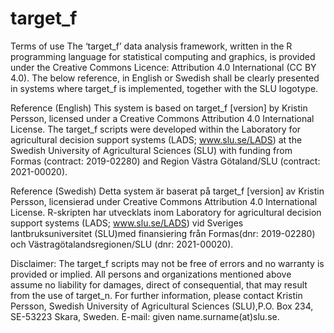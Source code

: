 # target_f

Terms of use
The ‘target_f’ data analysis framework, written in the R programming language for statistical computing and graphics, is provided under the Creative Commons Licence: Attribution 4.0 International (CC BY 4.0). The below reference, in English or Swedish shall be clearly presented in systems where target_f is implemented, together with the SLU logotype.

Reference (English)
This system is based on target_f [version] by Kristin Persson, licensed under a Creative Commons Attribution 4.0 International License. The target_f scripts were developed within the Laboratory for agricultural decision support systems (LADS; www.slu.se/LADS) at the Swedish University of Agricultural Sciences (SLU) with funding from Formas (contract: 2019-02280) and Region Västra Götaland/SLU (contract: 2021-00020).

Reference (Swedish)
Detta system är baserat på target_f [version] av Kristin Persson, licensierad under Creative Commons Attribution 4.0 International License. R-skripten har utvecklats inom Laboratory for agricultural decision support systems (LADS; www.slu.se/LADS) vid Sveriges lantbruksuniversitet (SLU)med finansiering från Formas(dnr: 2019-02280) och Västragötalandsregionen/SLU (dnr: 2021-00020).

Disclaimer:
The target_f scripts may not be free of errors and no warranty is provided or implied. All persons and organizations mentioned above assume no liability for damages, direct of consequential, that may result from the use of target_n. For further information, please contact Kristin Persson, Swedish University of Agricultural Sciences (SLU),P.O. Box 234, SE-53223 Skara, Sweden. E-mail: given name.surname(at)slu.se.

